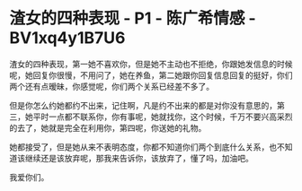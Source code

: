 # 渣女的四种表现 - P1 - 陈广希情感 - BV1xq4y1B7U6

渣女的四种表现，第一她不喜欢你，但是她不主动也不拒绝，你跟她发信息的时候呢，她回复你很慢，不用问了，她在养鱼，第二她跟你回复信息回复的挺好，你们两个还有点暧昧，你感觉呢，你们两个关系已经差不多了。

但是你怎么约她都约不出来，记住啊，凡是约不出来的都是对你没有意思的，第三，她平时一点都不联系你，你有事呢，她就找你，这个时候，千万不要兴高采烈的去了，她就是完全在利用你，第四呢，你送她的礼物。

她都接受了，但是她从来不表明态度，你都不知道你们两个到底什么关系，也不知道该继续还是该放弃呢，那我来告诉你，该放弃了，懂了吗，加油吧。

我爱你们。